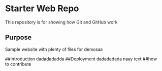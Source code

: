 # Starter Web Repo

This repository is for showing how Git and GitHub work

## Purpose

Sample website with plenty of files for demosaa

##introduction
dadadadadda
##Deployment
dadadadada naay text
##how to contribute